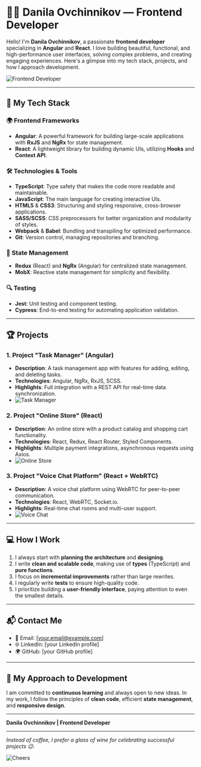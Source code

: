 # 👨‍💻 **Danila Ovchinnikov** — Frontend Developer

Hello! I'm **Danila Ovchinnikov**, a passionate **frontend developer** specializing in **Angular** and **React**. I love building beautiful, functional, and high-performance user interfaces, solving complex problems, and creating engaging experiences. Here's a glimpse into my tech stack, projects, and how I approach development.

![Frontend Developer](https://media.giphy.com/media/3o7btRJjp6M97LIVmA/giphy.gif)

---

## 🚀 **My Tech Stack**

### 🌍 **Frontend Frameworks**
- **Angular**: A powerful framework for building large-scale applications with **RxJS** and **NgRx** for state management.
- **React**: A lightweight library for building dynamic UIs, utilizing **Hooks** and **Context API**.

### 🛠️ **Technologies & Tools**
- **TypeScript**: Type safety that makes the code more readable and maintainable.
- **JavaScript**: The main language for creating interactive UIs.
- **HTML5** & **CSS3**: Structuring and styling responsive, cross-browser applications.
- **SASS/SCSS**: CSS preprocessors for better organization and modularity of styles.
- **Webpack** & **Babel**: Bundling and transpiling for optimized performance.
- **Git**: Version control, managing repositories and branching.

### 🔧 **State Management**
- **Redux** (React) and **NgRx** (Angular) for centralized state management.
- **MobX**: Reactive state management for simplicity and flexibility.

### 🔍 **Testing**
- **Jest**: Unit testing and component testing.
- **Cypress**: End-to-end testing for automating application validation.

---

## 🏆 **Projects**

### 1. **Project "Task Manager"** (Angular)
   - **Description**: A task management app with features for adding, editing, and deleting tasks.
   - **Technologies**: Angular, NgRx, RxJS, SCSS.
   - **Highlights**: Full integration with a REST API for real-time data synchronization.
   - ![Task Manager](https://media.giphy.com/media/5tOgUeLY3TyJe/giphy.gif)

### 2. **Project "Online Store"** (React)
   - **Description**: An online store with a product catalog and shopping cart functionality.
   - **Technologies**: React, Redux, React Router, Styled Components.
   - **Highlights**: Multiple payment integrations, asynchronous requests using Axios.
   - ![Online Store](https://media.giphy.com/media/l0NwXrtCvb9ZnPQ5m/giphy.gif)

### 3. **Project "Voice Chat Platform"** (React + WebRTC)
   - **Description**: A voice chat platform using WebRTC for peer-to-peer communication.
   - **Technologies**: React, WebRTC, Socket.io.
   - **Highlights**: Real-time chat rooms and multi-user support.
   - ![Voice Chat](https://media.giphy.com/media/3o6Zt8aNE9PA6nYfFq/giphy.gif)

---

## 💻 **How I Work**
1. I always start with **planning the architecture** and **designing**.
2. I write **clean and scalable code**, making use of **types** (TypeScript) and **pure functions**.
3. I focus on **incremental improvements** rather than large rewrites.
4. I regularly write **tests** to ensure high-quality code.
5. I prioritize building a **user-friendly interface**, paying attention to even the smallest details.

---

## 📬 **Contact Me**

- 📧 Email: [your.email@example.com]
- 🌐 LinkedIn: [your LinkedIn profile]
- 🌍 GitHub: [your GitHub profile]

---

## 🌱 **My Approach to Development**

I am committed to **continuous learning** and always open to new ideas. In my work, I follow the principles of **clean code**, efficient **state management**, and **responsive design**.

---

**Danila Ovchinnikov | Frontend Developer**

---

*Instead of coffee, I prefer a glass of wine for celebrating successful projects 😉.*

![Cheers](https://media.giphy.com/media/fAnEC88LccN7a/giphy.gif)